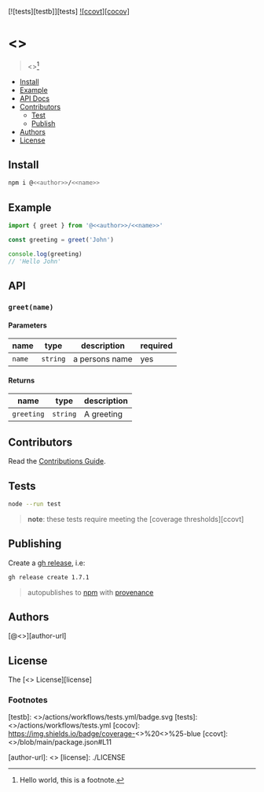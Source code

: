 [![tests][testb]][tests] [![ccovt][cocov]](#tests)   

# <<name>>

> <<description>>[^1]  

- [Install](#install)
- [Example](#example)
- [API Docs](#api)
- [Contributors](#contributors)
  - [Test](#test)
  - [Publish](#publish)
- [Authors](#authors)
- [License](#license)

## Install 

```bash
npm i @<<author>>/<<name>>
```

## Example

```js
import { greet } from '@<<author>>/<<name>>'

const greeting = greet('John')

console.log(greeting) 
// 'Hello John'
```

## API

### `greet(name)`

#### Parameters

| name     | type     | description    | required |
|----------|----------|----------------|----------|
| `name`   | `string` | a persons name | yes      |

#### Returns

| name       | type     | description |    
|------------|----------|-------------|
| `greeting` | `string` | A greeting  | 


## Contributors

Read the [Contributions Guide][cnt-guide].

## Tests

```bash
node --run test
```

> **note**: these tests require meeting the [coverage thresholds][ccovt]

## Publishing

Create a [gh release][gh_rl], i.e:

```bash
gh release create 1.7.1
```

> autopublishes to [npm][npmjs] with [provenance][pr_st]

## Authors

[@<<author>>][author-url]  

## License

The [<<license>> License][license]  

### Footnotes 

[^1]: Hello world, this is a footnote.

[testb]: <<repo-url>>/actions/workflows/tests.yml/badge.svg
[tests]: <<repo-url>>/actions/workflows/tests.yml
[cocov]: https://img.shields.io/badge/coverage-<<sig-coverage>>%20<<coverage>>%25-blue
[ccovt]: <<repo-url>>/blob/main/package.json#L11

[npmjs]: https://www.npmjs.com/
[gh_rl]: https://docs.github.com/en/repositories/releasing-projects-on-github/about-releases
[pr_st]: https://docs.npmjs.com/generating-provenance-statements
[cnt-guide]: ./.github/CONTRIBUTING.md

[author-url]: <<author-url>>
[license]: ./LICENSE
